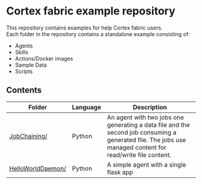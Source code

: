 # Cortex fabric example repository

This repository contains examples for help Cortex fabric users.  
Each folder in the repository contains a standalone example consisting of:
 - Agents
 - Skills
 - Actions/Docker images
 - Sample Data
 - Scripts

## Contents
 | Folder | Language |Description |
 | --------| -------- |----------- |
 | [JobChaining/](./JobChaining) | Python | An agent with two jobs one generating a data file and the second job consuming a generated file.  The jobs use managed content for read/write file content.
 | [HelloWorldDaemon/](./HelloWorldDaemon) | Python | A simple agent with a single flask app |
